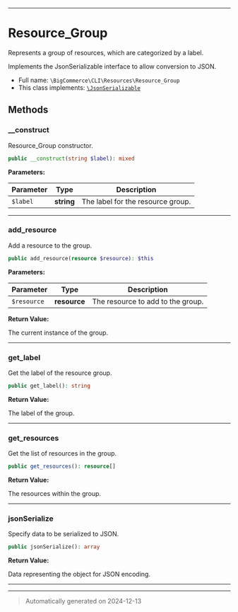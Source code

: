 ***

# Resource_Group

Represents a group of resources, which are categorized by a label.

Implements the JsonSerializable interface to allow conversion to JSON.

* Full name: `\BigCommerce\CLI\Resources\Resource_Group`
* This class implements:
[`\JsonSerializable`](./classes/JsonSerializable.md)




## Methods


### __construct

Resource_Group constructor.

```php
public __construct(string $label): mixed
```








**Parameters:**

| Parameter | Type | Description |
|-----------|------|-------------|
| `$label` | **string** | The label for the resource group. |





***

### add_resource

Add a resource to the group.

```php
public add_resource(resource $resource): $this
```








**Parameters:**

| Parameter | Type | Description |
|-----------|------|-------------|
| `$resource` | **resource** | The resource to add to the group. |


**Return Value:**

The current instance of the group.




***

### get_label

Get the label of the resource group.

```php
public get_label(): string
```









**Return Value:**

The label of the group.




***

### get_resources

Get the list of resources in the group.

```php
public get_resources(): resource[]
```









**Return Value:**

The resources within the group.




***

### jsonSerialize

Specify data to be serialized to JSON.

```php
public jsonSerialize(): array
```









**Return Value:**

Data representing the object for JSON encoding.




***


***
> Automatically generated on 2024-12-13

